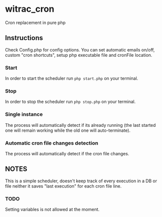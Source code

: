 # witrac_cron
Cron replacement in pure php

## Instructions
Check Config.php for config options. You can set automatic emails on/off, custom "cron shortcuts", setup php executable file and cronFile location. 

### Start
In order to start the scheduler run `php start.php` on your terminal. 
### Stop
In order to stop the scheduler run `php stop.php` on your terminal. 

### Single instance
The process will automatically detect if its already running (the last started one will remain working while the old one will auto-terminate).

### Automatic cron file changes detection
The process will automatically detect if the cron file changes.

## NOTES
This is a simple scheduler, doesn't keep track of every execution in a DB or file neither it saves "last execution" for each cron file line. 

### TODO
Setting variables is not allowed at the moment.
